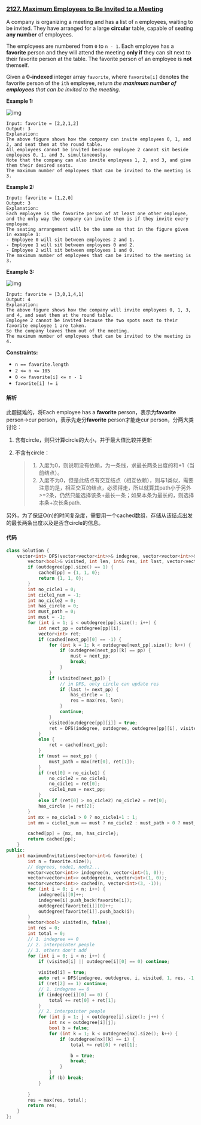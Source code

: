 ### [2127. Maximum Employees to Be Invited to a Meeting](https://leetcode.com/problems/maximum-employees-to-be-invited-to-a-meeting/)

A company is organizing a meeting and has a list of `n` employees, waiting to be invited. They have arranged for a large **circular** table, capable of seating **any number** of employees.

The employees are numbered from `0` to `n - 1`. Each employee has a **favorite** person and they will attend the meeting **only if** they can sit next to their favorite person at the table. The favorite person of an employee is **not** themself.

Given a **0-indexed** integer array `favorite`, where `favorite[i]` denotes the favorite person of the `ith` employee, return *the **maximum number of employees** that can be invited to the meeting*.

 

**Example 1:**

![img](https://assets.leetcode.com/uploads/2021/12/14/ex1.png)

```
Input: favorite = [2,2,1,2]
Output: 3
Explanation:
The above figure shows how the company can invite employees 0, 1, and 2, and seat them at the round table.
All employees cannot be invited because employee 2 cannot sit beside employees 0, 1, and 3, simultaneously.
Note that the company can also invite employees 1, 2, and 3, and give them their desired seats.
The maximum number of employees that can be invited to the meeting is 3. 
```

**Example 2:**

```
Input: favorite = [1,2,0]
Output: 3
Explanation: 
Each employee is the favorite person of at least one other employee, and the only way the company can invite them is if they invite every employee.
The seating arrangement will be the same as that in the figure given in example 1:
- Employee 0 will sit between employees 2 and 1.
- Employee 1 will sit between employees 0 and 2.
- Employee 2 will sit between employees 1 and 0.
The maximum number of employees that can be invited to the meeting is 3.
```

**Example 3:**

![img](https://assets.leetcode.com/uploads/2021/12/14/ex2.png)

```
Input: favorite = [3,0,1,4,1]
Output: 4
Explanation:
The above figure shows how the company will invite employees 0, 1, 3, and 4, and seat them at the round table.
Employee 2 cannot be invited because the two spots next to their favorite employee 1 are taken.
So the company leaves them out of the meeting.
The maximum number of employees that can be invited to the meeting is 4.
```

 

**Constraints:**

- `n == favorite.length`
- `2 <= n <= 105`
- `0 <= favorite[i] <= n - 1`
- `favorite[i] != i`

#### 解析

此题挺难的，将Each employee has a **favorite** person，表示为**favorite** person->cur person，表示先走分**favorite** person才能走cur person，分两大类讨论：

1. 含有circle，则只计算circle的大小，并于最大值比较并更新

2. 不含有circle：

   > 1. 入度为0，则说明没有依赖，为一条线，求最长两条出度的和+1（当前结点）。
   > 2. 入度不为0，但是此结点有交互结点（相互依赖），则与1类似，需要注意的是，相互交互的结点，必须得走，所以就算其path小于另外>=2条，仍然只能选择该条+最长一条；如果本条为最长的，则选择本条+次长条path.

另外，为了保证O(n)的时间复杂度，需要用一个cached数组，存储从该结点出发的最长两条出度以及是否含circle的信息。

#### 代码

```c++
class Solution {
    vector<int> DFS(vector<vector<int>>& indegree, vector<vector<int>>& outdegree, int pp, 
        vector<bool>& visited, int len, int& res, int last, vector<vector<int>>& cached) {
        if (outdegree[pp].size() == 1) {
            cached[pp] = {1, 1, 0};
            return {1, 1, 0};
        }
        int no_cicle1 = 0;
        int cicle1_num = -1;
        int no_cicle2 = 0;
        int has_circle = 0;
        int must_path = 0;
        int must = -1;
        for (int i = 1; i < outdegree[pp].size(); i++) {
            int next_pp = outdegree[pp][i];
            vector<int> ret;
            if (cached[next_pp][0] == -1) {
                for (int k = 1; k < outdegree[next_pp].size(); k++) {
                    if (outdegree[next_pp][k] == pp) {
                        must = next_pp;
                        break;
                    }
                }
                if (visited[next_pp]) {
                    // in DFS, only circle can update res
                    if (last != next_pp) {
                        has_circle = 1;
                        res = max(res, len);
                    }
                    continue;
                }
                visited[outdegree[pp][i]] = true;
                ret = DFS(indegree, outdegree, outdegree[pp][i], visited, len+1, res, pp, cached);
            }
            else {
                ret = cached[next_pp];
            }
            if (must == next_pp) {
                must_path = max(ret[0], ret[1]);
            }
            if (ret[0] > no_cicle1) {
                no_cicle2 = no_cicle1;
                no_cicle1 = ret[0];
                cicle1_num = next_pp;
            }
            else if (ret[0] > no_cicle2) no_cicle2 = ret[0];
            has_circle |= ret[2];
        }
        int mx = no_cicle1 > 0 ? no_cicle1+1 : 1;
        int mn = cicle1_num == must ? no_cicle2 : must_path > 0 ? must_path : no_cicle2;

        cached[pp] = {mx, mn, has_circle};
        return cached[pp];
    }
public:
    int maximumInvitations(vector<int>& favorite) {
        int n = favorite.size();
        // degrees, node1, node2...
        vector<vector<int>> indegree(n, vector<int>(1, 0));
        vector<vector<int>> outdegree(n, vector<int>(1, 0));
        vector<vector<int>> cached(n, vector<int>(3, -1));
        for (int i = 0; i < n; i++) {
            indegree[i][0]++;
            indegree[i].push_back(favorite[i]);
            outdegree[favorite[i]][0]++;
            outdegree[favorite[i]].push_back(i);
        }
        vector<bool> visited(n, false);
        int res = 0;
        int total = 0;
        // 1. indegree == 0
        // 2. interpointer people
        // 3. others don't add
        for (int i = 0; i < n; i++) {
            if (visited[i] || outdegree[i][0] == 0) continue;
            
            visited[i] = true;
            auto ret = DFS(indegree, outdegree, i, visited, 1, res, -1, cached);
            if (ret[2] == 1) continue;
            // 1. indegree == 0
            if (indegree[i][0] == 0) {
                total += ret[0] + ret[1];
            }
            // 2. interpointer people
            for (int j = 1; j < outdegree[i].size(); j++) {
                int nx = outdegree[i][j];
                bool b = false;
                for (int k = 1; k < outdegree[nx].size(); k++) {
                    if (outdegree[nx][k] == i) {
                        total += ret[0] + ret[1];

                        b = true;
                        break;
                    }
                }
                if (b) break;
            }
            
        }
        res = max(res, total);
        return res;
    }
};
```
